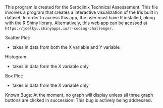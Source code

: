 This program is created for the Seroclinix Technical Assessement. This file involves a program that creates a interactive visualization 
of the Iris built in dataset. In order to access this app, the user must have R installed, along with the R Shiny library. Alternatively, 
this web app can be acessed at `https://joelkyu.shinyapps.io/r-coding-challenge/`.

Scatter Plot:
- takes in data from both the X variable and Y variable

Histogram:
- takes in data form the X variable only

Box Plot: 
- takes in data from the X variable only

Known Bugs:
At the moment, no graph will display unless all three graph buttons are clicked in succession. This bug is actively being addressed.

